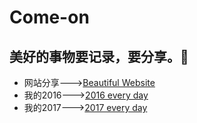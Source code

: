 # Come-on
## 美好的事物要记录，要分享。:leaves:
- 网站分享--->[Beautiful Website](https://github.com/maxxiaobao/Come-on/blob/master/Beautiful%20website.md)
- 我的2016--->[2016 every day](https://github.com/maxxiaobao/Come-on/blob/master/My2016.md)
- 我的2017--->[2017 every day](https://github.com/maxxiaobao/Come-on/blob/master/My2017.md)
